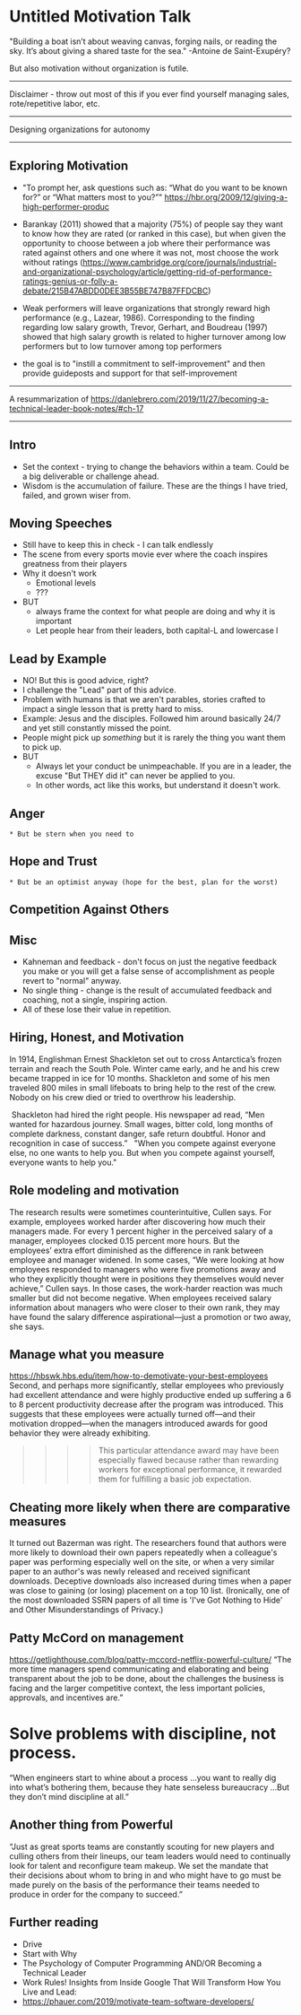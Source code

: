 # Untitled Motivation Talk

"Building a boat isn’t about weaving canvas, forging nails, or reading the sky. It’s about giving a shared taste for the sea." -Antoine de Saint-Exupéry?

But also motivation without organization is futile.

---

Disclaimer - throw out most of this if you ever find yourself managing sales, rote/repetitive labor, etc.

---

Designing organizations for autonomy

---

## Exploring Motivation
* "To prompt her, ask questions such as: “What do you want to be known for?” or “What matters most to you?”" https://hbr.org/2009/12/giving-a-high-performer-produc

* Barankay (2011) showed that a majority (75%) of people say they want to know how they are rated (or ranked in this case), but when given the opportunity to choose between a job where their performance was rated against others and one where it was not, most choose the work without ratings (https://www.cambridge.org/core/journals/industrial-and-organizational-psychology/article/getting-rid-of-performance-ratings-genius-or-folly-a-debate/215B47ABDD0DEE3B55BE747B87FFDCBC)
* Weak performers will leave organizations that strongly reward high performance (e.g., Lazear, 1986). Corresponding to the finding regarding low salary growth, Trevor, Gerhart, and Boudreau (1997) showed that high salary growth is related to higher turnover among low performers but to low turnover among top performers
* the goal is to "instill a commitment to self-improvement" and then provide guideposts and support for that self-improvement

---

A resummarization of https://danlebrero.com/2019/11/27/becoming-a-technical-leader-book-notes/#ch-17

---

## Intro
* Set the context - trying to change the behaviors within a team. Could be a big deliverable or challenge ahead.
* Wisdom is the accumulation of failure. These are the things I have tried, failed, and grown wiser from.

## Moving Speeches
* Still have to keep this in check - I can talk endlessly
* The scene from every sports movie ever where the coach inspires greatness from their players
* Why it doesn't work
	* Emotional levels
	* ???
* BUT
	* always frame the context for what people are doing and why it is important
	* Let people hear from their leaders, both capital-L and lowercase l

## Lead by Example
* NO! But this is good advice, right?
* I challenge the "Lead" part of this advice.
* Problem with humans is that we aren't parables, stories crafted to impact a single lesson that is pretty hard to miss.
* Example: Jesus and the disciples. Followed him around basically 24/7 and yet still constantly missed the point.
* People might pick up *something* but it is rarely the thing you want them to pick up.
* BUT
	* Always let your conduct be unimpeachable. If you are in a leader, the excuse "But THEY did it" can never be applied to you.
	* In other words, act like this works, but understand it doesn't work.

## Anger
	* But be stern when you need to

## Hope and Trust
	* But be an optimist anyway (hope for the best, plan for the worst)

## Competition Against Others
	
## Misc
* Kahneman and feedback - don't focus on just the negative feedback you make or you will get a false sense of accomplishment as people revert to "normal" anyway.
* No single thing - change is the result of accumulated feedback and coaching, not a single, inspiring action.
* All of these lose their value in repetition.

## Hiring, Honest, and Motivation

In 1914, Englishman Ernest Shackleton set out to cross Antarctica’s frozen terrain and reach the South Pole. Winter came early, and he and his crew became trapped in ice for 10 months. Shackleton and some of his men traveled 800 miles in small lifeboats to bring help to the rest of the crew. Nobody on his crew died or tried to overthrow his leadership. 

 Shackleton had hired the right people. His newspaper ad read, “Men wanted for hazardous journey. Small wages, bitter cold, long months of complete darkness, constant danger, safe return doubtful. Honor and recognition in case of success.”
 
"When you compete against everyone else, no one wants to help you. But when you compete against yourself, everyone wants to help you."

## Role modeling and motivation
The research results were sometimes counterintuitive, Cullen says. For example, employees worked harder after discovering how much their managers made. For every 1 percent higher in the perceived salary of a manager, employees clocked 0.15 percent more hours.
But the employees’ extra effort diminished as the difference in rank between employee and manager widened. In some cases, “We were looking at how employees responded to managers who were five promotions away and who they explicitly thought were in positions they themselves would never achieve,” Cullen says. In those cases, the work-harder reaction was much smaller but did not become negative.
When employees received salary information about managers who were closer to their own rank, they may have found the salary difference aspirational—just a promotion or two away, she says.

## Manage what you measure
https://hbswk.hbs.edu/item/how-to-demotivate-your-best-employees
Second, and perhaps more significantly, stellar employees who previously had excellent attendance and were highly productive ended up suffering a 6 to 8 percent productivity decrease after the program was introduced. This suggests that these employees were actually turned off—and their motivation dropped—when the managers introduced awards for good behavior they were already exhibiting.

>>>> This particular attendance award may have been especially flawed because rather than rewarding workers for exceptional performance, it rewarded them for fulfilling a basic job expectation.

## Cheating more likely when there are comparative measures
It turned out Bazerman was right. The researchers found that authors were more likely to download their own papers repeatedly when a colleague's paper was performing especially well on the site, or when a very similar paper to an author's was newly released and received significant downloads. Deceptive downloads also increased during times when a paper was close to gaining (or losing) placement on a top 10 list. (Ironically, one of the most downloaded SSRN papers of all time is 'I've Got Nothing to Hide' and Other Misunderstandings of Privacy.)

## Patty McCord on management
https://getlighthouse.com/blog/patty-mccord-netflix-powerful-culture/
“The more time managers spend communicating and elaborating and being transparent about the job to be done, about the challenges the business is facing and the larger competitive context, the less important policies, approvals, and incentives are.”

# Solve problems with discipline, not process.
“When engineers start to whine about a process …you want to really dig into what’s bothering them, because they hate senseless bureaucracy …But they don’t mind discipline at all.”

## Another thing from Powerful
“Just as great sports teams are constantly scouting for new players and culling others from their lineups, our team leaders would need to continually look for talent and reconfigure team makeup. We set the mandate that their decisions about whom to bring in and who might have to go must be made purely on the basis of the performance their teams needed to produce in order for the company to succeed.” 


## Further reading
* Drive
* Start with Why
* The Psychology of Computer Programming AND/OR Becoming a Technical Leader
* Work Rules! Insights from Inside Google That Will Transform How You Live and Lead:
* https://phauer.com/2019/motivate-team-software-developers/